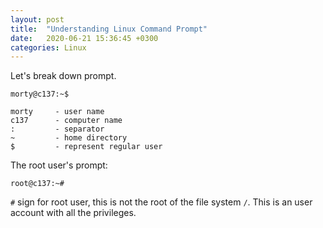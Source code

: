 ```yaml
---
layout: post
title:  "Understanding Linux Command Prompt"
date:   2020-06-21 15:36:45 +0300
categories: Linux
---
```


Let's break down prompt.

```
morty@c137:~$

morty     - user name
c137      - computer name
:         - separator
~         - home directory
$         - represent regular user
```

The root user's prompt:

```
root@c137:~#
```

`#` sign for root user, this is not the root of the file system `/`. This is an user account with all the privileges.
